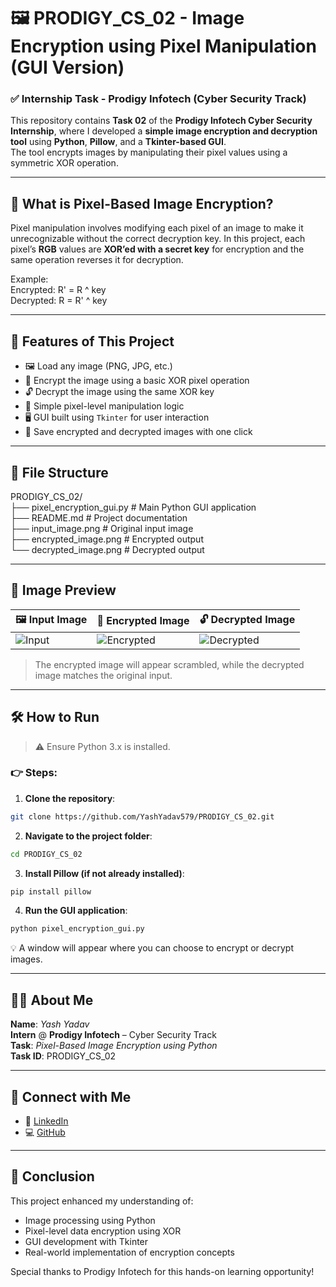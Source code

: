 # 🖼️ PRODIGY_CS_02 - Image Encryption using Pixel Manipulation (GUI Version)

### ✅ Internship Task - Prodigy Infotech (Cyber Security Track)

This repository contains **Task 02** of the **Prodigy Infotech Cyber Security Internship**, where I developed a **simple image encryption and decryption tool** using **Python**, **Pillow**, and a **Tkinter-based GUI**.  
The tool encrypts images by manipulating their pixel values using a symmetric XOR operation.

---

## 🧠 What is Pixel-Based Image Encryption?

Pixel manipulation involves modifying each pixel of an image to make it unrecognizable without the correct decryption key. In this project, each pixel’s **RGB** values are **XOR’ed with a secret key** for encryption and the same operation reverses it for decryption.

Example:  
Encrypted: R' = R ^ key  
Decrypted: R = R' ^ key

---

## 🎯 Features of This Project

- 🖼️ Load any image (PNG, JPG, etc.)
- 🔐 Encrypt the image using a basic XOR pixel operation
- 🔓 Decrypt the image using the same XOR key
- 🧮 Simple pixel-level manipulation logic
- 🖥️ GUI built using `Tkinter` for user interaction
- 💾 Save encrypted and decrypted images with one click

---

## 📂 File Structure

PRODIGY_CS_02/   
├── pixel_encryption_gui.py       # Main Python GUI application   
├── README.md                     # Project documentation   
├── input_image.png               # Original input image   
├── encrypted_image.png           # Encrypted output  
└── decrypted_image.png           # Decrypted output   


---

## 📸 Image Preview

| 🖼️ Input Image | 🔐 Encrypted Image | 🔓 Decrypted Image |
|----------------|-------------------|--------------------|
| ![Input](https://github.com/user-attachments/assets/6d7afc84-b461-4172-82da-16783924872a) | ![Encrypted](https://github.com/user-attachments/assets/dfddd196-8d07-49f2-8cad-ff454949ef03) | ![Decrypted](https://github.com/user-attachments/assets/c7446b62-1af4-4255-ad6b-290cc9ce987b) |


> The encrypted image will appear scrambled, while the decrypted image matches the original input.

---

## 🛠️ How to Run

> ⚠️ Ensure Python 3.x is installed.

### 👉 Steps:

1. **Clone the repository**:
```bash
git clone https://github.com/YashYadav579/PRODIGY_CS_02.git
```

2. **Navigate to the project folder**:
```bash
cd PRODIGY_CS_02
```

3. **Install Pillow (if not already installed)**:
```bash
pip install pillow
```

4. **Run the GUI application**:
```bash
python pixel_encryption_gui.py
```
💡 A window will appear where you can choose to encrypt or decrypt images.

---

## 🙋‍♂️ About Me

**Name**: _Yash Yadav_  
**Intern** @ **Prodigy Infotech** – Cyber Security Track  
**Task**: _Pixel-Based Image Encryption using Python_  
**Task ID**: PRODIGY_CS_02  

---

## 🔗 Connect with Me

- 💼 [LinkedIn](https://www.linkedin.com/in/yashyadav-5790abc/)
- 💻 [GitHub](https://github.com/YashYadav579)

---

## 🏁 Conclusion

This project enhanced my understanding of:
- Image processing using Python
- Pixel-level data encryption using XOR
- GUI development with Tkinter
- Real-world implementation of encryption concepts

Special thanks to Prodigy Infotech for this hands-on learning opportunity!
